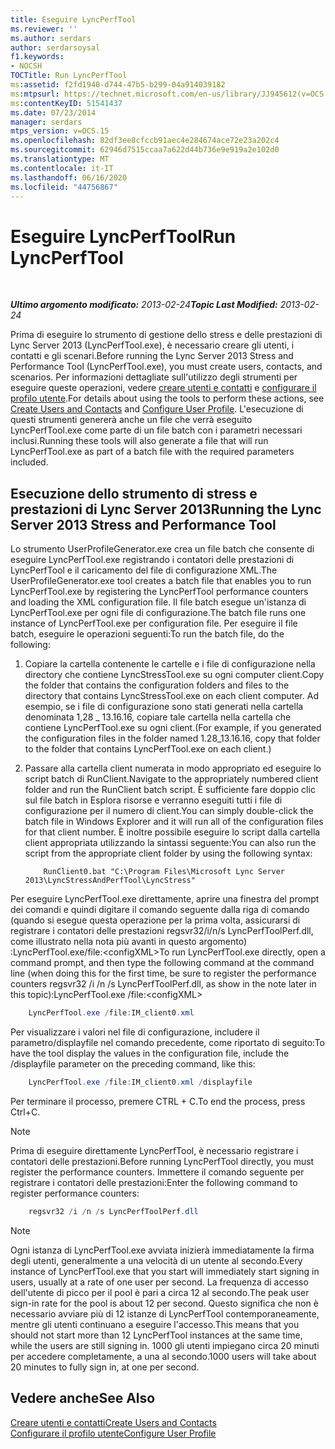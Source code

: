 ```yaml
---
title: Eseguire LyncPerfTool
ms.reviewer: ''
ms.author: serdars
author: serdarsoysal
f1.keywords:
- NOCSH
TOCTitle: Run LyncPerfTool
ms:assetid: f2fd1940-d744-47b5-b299-04a914039182
ms:mtpsurl: https://technet.microsoft.com/en-us/library/JJ945612(v=OCS.15)
ms:contentKeyID: 51541437
ms.date: 07/23/2014
manager: serdars
mtps_version: v=OCS.15
ms.openlocfilehash: 82df3ee8cfccb91aec4e284674ace72e23a202c4
ms.sourcegitcommit: 62946d7515ccaa7a622d44b736e9e919a2e102d0
ms.translationtype: MT
ms.contentlocale: it-IT
ms.lasthandoff: 06/16/2020
ms.locfileid: "44756867"
---
```

<div data-xmlns="http://www.w3.org/1999/xhtml">

<div class="topic" data-xmlns="http://www.w3.org/1999/xhtml" data-msxsl="urn:schemas-microsoft-com:xslt" data-cs="https://msdn.microsoft.com/">

<div data-asp="https://msdn2.microsoft.com/asp">

# <a name="run-lyncperftool"></a><span data-ttu-id="39bf8-102">Eseguire LyncPerfTool</span><span class="sxs-lookup"><span data-stu-id="39bf8-102">Run LyncPerfTool</span></span>

</div>

<div id="mainSection">

<div id="mainBody">

<span> </span>

<span data-ttu-id="39bf8-103">_**Ultimo argomento modificato:** 2013-02-24_</span><span class="sxs-lookup"><span data-stu-id="39bf8-103">_**Topic Last Modified:** 2013-02-24_</span></span>

<span data-ttu-id="39bf8-104">Prima di eseguire lo strumento di gestione dello stress e delle prestazioni di Lync Server 2013 (LyncPerfTool.exe), è necessario creare gli utenti, i contatti e gli scenari.</span><span class="sxs-lookup"><span data-stu-id="39bf8-104">Before running the Lync Server 2013 Stress and Performance Tool (LyncPerfTool.exe), you must create users, contacts, and scenarios.</span></span> <span data-ttu-id="39bf8-105">Per informazioni dettagliate sull'utilizzo degli strumenti per eseguire queste operazioni, vedere [creare utenti e contatti](create-users-and-contacts.md) e [configurare il profilo utente](configure-user-profile.md).</span><span class="sxs-lookup"><span data-stu-id="39bf8-105">For details about using the tools to perform these actions, see [Create Users and Contacts](create-users-and-contacts.md) and [Configure User Profile](configure-user-profile.md).</span></span> <span data-ttu-id="39bf8-106">L'esecuzione di questi strumenti genererà anche un file che verrà eseguito LyncPerfTool.exe come parte di un file batch con i parametri necessari inclusi.</span><span class="sxs-lookup"><span data-stu-id="39bf8-106">Running these tools will also generate a file that will run LyncPerfTool.exe as part of a batch file with the required parameters included.</span></span>

<div>

## <a name="running-the-lync-server-2013-stress-and-performance-tool"></a><span data-ttu-id="39bf8-107">Esecuzione dello strumento di stress e prestazioni di Lync Server 2013</span><span class="sxs-lookup"><span data-stu-id="39bf8-107">Running the Lync Server 2013 Stress and Performance Tool</span></span>

<span data-ttu-id="39bf8-108">Lo strumento UserProfileGenerator.exe crea un file batch che consente di eseguire LyncPerfTool.exe registrando i contatori delle prestazioni di LyncPerfTool e il caricamento del file di configurazione XML.</span><span class="sxs-lookup"><span data-stu-id="39bf8-108">The UserProfileGenerator.exe tool creates a batch file that enables you to run LyncPerfTool.exe by registering the LyncPerfTool performance counters and loading the XML configuration file.</span></span> <span data-ttu-id="39bf8-109">Il file batch esegue un'istanza di LyncPerfTool.exe per ogni file di configurazione.</span><span class="sxs-lookup"><span data-stu-id="39bf8-109">The batch file runs one instance of LyncPerfTool.exe per configuration file.</span></span> <span data-ttu-id="39bf8-110">Per eseguire il file batch, eseguire le operazioni seguenti:</span><span class="sxs-lookup"><span data-stu-id="39bf8-110">To run the batch file, do the following:</span></span>

1.  <span data-ttu-id="39bf8-111">Copiare la cartella contenente le cartelle e i file di configurazione nella directory che contiene LyncStressTool.exe su ogni computer client.</span><span class="sxs-lookup"><span data-stu-id="39bf8-111">Copy the folder that contains the configuration folders and files to the directory that contains LyncStressTool.exe on each client computer.</span></span> <span data-ttu-id="39bf8-112">Ad esempio, se i file di configurazione sono stati generati nella cartella denominata 1,28 \_ 13.16.16, copiare tale cartella nella cartella che contiene LyncPerfTool.exe su ogni client.</span><span class="sxs-lookup"><span data-stu-id="39bf8-112">(For example, if you generated the configuration files in the folder named 1.28\_13.16.16, copy that folder to the folder that contains LyncPerfTool.exe on each client.)</span></span>

2.  <span data-ttu-id="39bf8-113">Passare alla cartella client numerata in modo appropriato ed eseguire lo script batch di RunClient.</span><span class="sxs-lookup"><span data-stu-id="39bf8-113">Navigate to the appropriately numbered client folder and run the RunClient batch script.</span></span> <span data-ttu-id="39bf8-114">È sufficiente fare doppio clic sul file batch in Esplora risorse e verranno eseguiti tutti i file di configurazione per il numero di client.</span><span class="sxs-lookup"><span data-stu-id="39bf8-114">You can simply double-click the batch file in Windows Explorer and it will run all of the configuration files for that client number.</span></span> <span data-ttu-id="39bf8-115">È inoltre possibile eseguire lo script dalla cartella client appropriata utilizzando la sintassi seguente:</span><span class="sxs-lookup"><span data-stu-id="39bf8-115">You can also run the script from the appropriate client folder by using the following syntax:</span></span>

    ```Batch
        RunClient0.bat "C:\Program Files\Microsoft Lync Server 2013\LyncStressAndPerfTool\LyncStress" 
    ```
<span data-ttu-id="39bf8-116">Per eseguire LyncPerfTool.exe direttamente, aprire una finestra del prompt dei comandi e quindi digitare il comando seguente dalla riga di comando (quando si esegue questa operazione per la prima volta, assicurarsi di registrare i contatori delle prestazioni regsvr32/i/n/s LyncPerfToolPerf.dll, come illustrato nella nota più avanti in questo argomento) :LyncPerfTool.exe/file:\<configXML\></span><span class="sxs-lookup"><span data-stu-id="39bf8-116">To run LyncPerfTool.exe directly, open a command prompt, and then type the following command at the command line (when doing this for the first time, be sure to register the performance counters regsvr32 /i /n /s LyncPerfToolPerf.dll, as show in the note later in this topic):LyncPerfTool.exe /file:\<configXML\></span></span>
```Powershell
    LyncPerfTool.exe /file:IM_client0.xml
```
<span data-ttu-id="39bf8-117">Per visualizzare i valori nel file di configurazione, includere il parametro/displayfile nel comando precedente, come riportato di seguito:</span><span class="sxs-lookup"><span data-stu-id="39bf8-117">To have the tool display the values in the configuration file, include the /displayfile parameter on the preceding command, like this:</span></span>
```Powershell
    LyncPerfTool.exe /file:IM_client0.xml /displayfile
```
<span data-ttu-id="39bf8-118">Per terminare il processo, premere CTRL + C.</span><span class="sxs-lookup"><span data-stu-id="39bf8-118">To end the process, press Ctrl+C.</span></span>

<div>


> [!NOTE]  
> <span data-ttu-id="39bf8-119">Prima di eseguire direttamente LyncPerfTool, è necessario registrare i contatori delle prestazioni.</span><span class="sxs-lookup"><span data-stu-id="39bf8-119">Before running LyncPerfTool directly, you must register the performance counters.</span></span> <span data-ttu-id="39bf8-120">Immettere il comando seguente per registrare i contatori delle prestazioni:</span><span class="sxs-lookup"><span data-stu-id="39bf8-120">Enter the following command to register performance counters:</span></span>



</div>

```Powershell
    regsvr32 /i /n /s LyncPerfToolPerf.dll
```
<div>


> [!NOTE]  
> <span data-ttu-id="39bf8-121">Ogni istanza di LyncPerfTool.exe avviata inizierà immediatamente la firma degli utenti, generalmente a una velocità di un utente al secondo.</span><span class="sxs-lookup"><span data-stu-id="39bf8-121">Every instance of LyncPerfTool.exe that you start will immediately start signing in users, usually at a rate of one user per second.</span></span> <span data-ttu-id="39bf8-122">La frequenza di accesso dell'utente di picco per il pool è pari a circa 12 al secondo.</span><span class="sxs-lookup"><span data-stu-id="39bf8-122">The peak user sign-in rate for the pool is about 12 per second.</span></span> <span data-ttu-id="39bf8-123">Questo significa che non è necessario avviare più di 12 istanze di LyncPerfTool contemporaneamente, mentre gli utenti continuano a eseguire l'accesso.</span><span class="sxs-lookup"><span data-stu-id="39bf8-123">This means that you should not start more than 12 LyncPerfTool instances at the same time, while the users are still signing in.</span></span> <span data-ttu-id="39bf8-124">1000 gli utenti impiegano circa 20 minuti per accedere completamente, a una al secondo.</span><span class="sxs-lookup"><span data-stu-id="39bf8-124">1000 users will take about 20 minutes to fully sign in, at one per second.</span></span>



</div>

</div>

<div>

## <a name="see-also"></a><span data-ttu-id="39bf8-125">Vedere anche</span><span class="sxs-lookup"><span data-stu-id="39bf8-125">See Also</span></span>


[<span data-ttu-id="39bf8-126">Creare utenti e contatti</span><span class="sxs-lookup"><span data-stu-id="39bf8-126">Create Users and Contacts</span></span>](create-users-and-contacts.md)  
[<span data-ttu-id="39bf8-127">Configurare il profilo utente</span><span class="sxs-lookup"><span data-stu-id="39bf8-127">Configure User Profile</span></span>](configure-user-profile.md)  
  

</div>

</div>

<span> </span>

</div>

</div>

</div>

